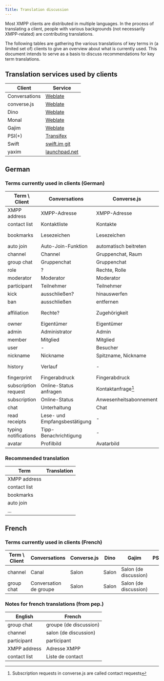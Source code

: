 ```yaml
---
Title: Translation discussion
---
```


Most XMPP clients are distributed in multiple languages. In the process of translating a client, people with various backgrounds (not necessarily XMPP-related) are contributing translations.

The following tables are gathering the various translations of key terms in (a limited set of) clients to give an overview about what is currently used. This document intends to serve as a basis to discuss recommendations for key term translations.

## Translation services used by clients

Client        | Service
--------------|-------------------------------------------------------------------
Conversations | [Weblate](https://translate.codeberg.org/projects/conversations/)
converse.js   | [Weblate](https://hosted.weblate.org/projects/conversejs/)
Dino          | [Weblate](https://hosted.weblate.org/projects/dino/)
Monal         | [Weblate](https://hosted.weblate.org/projects/monal/)
Gajim         | [Weblate](https://translate.gajim.org/)
PSI(+)        | [Transifex](https://www.transifex.com/tehnick/psi-plus/)
Swift         | [swift.im git](https://swift.im/git/swift/tree/Swift/Translations)
yaxim         | [launchpad.net](https://translations.launchpad.net/yaxim/master)

## German

### Terms currently used in clients (German)

| Term \ Client        | Conversations                 | Converse.js                   | Dino                   | Gajim                     | PSI(+)                       | Swift.im            | yaxim                             |
|----------------------|-------------------------------|-------------------------------|------------------------|---------------------------|------------------------------|---------------------|-----------------------------------|
| XMPP address         | XMPP-Adresse                  | XMPP-Adresse                  | JID                    | XMPP-Adresse              | JID                          | JID, Jabber-ID      | JID                               |
| contact list         | Kontaktliste                  | Kontakte                      | Kontaktliste           | Kontaktliste              | Kontaktliste                 | Kontaktliste        | Liste?                            |
| bookmarks            | Lesezeichen                   | Lesezeichen                   | -                      | Gespeicherte Gruppenchats | Lesezeichen                  | Lesezeichen         | -                                 |
| auto join            | Auto-Join-Funktion            | automatisch beitreten         | -                      | automatisch beitreten     | automatisch beitreten        | -                   | -                                 |
| channel              | Channel                       | Gruppenchat, Raum             | Kanal/Konferenz        | Gruppenchat               | Gruppenchat, Chatraum        | Chatraum            | Gruppenchat                       |
| group chat           | Gruppenchat                   | Gruppenchat                   | Raum                   | Gruppenchat               | Gruppenchat, Chatraum        | Chatraum            | Gruppenchat                       |
| role                 | ?                             | Rechte, Rolle                 | -                      | Rolle                     | Rolle, Funktion              | Rolle               | -                                 |
| moderator            | Moderator                     | Moderator                     | -                      | Moderator                 | Moderator                    | Moderator           | -                                 |
| participant          | Teilnehmer                    | Teilnehmer                    | members ?              | Teilnehmer                | Teilnehmer                   | Teilnehmer          | Teilnehmer                        |
| kick                 | ausschließen?                 | hinauswerfen                  | hinauswerfen           | rauswerfen                | rauswerfen                   | rausschmeißen       | kick                              |
| ban                  | ausschließen                 | entfernen                     | -                      | sperren                   | verbannen                    | verbannen           | ban                               |
| affiliation          | Rechte?                       | Zugehörigkeit                 | -                      | Gruppenzugehörigkeit      | Mitgliedschaft, Angliederung | Zugehörigkeit       | -                                 |
| owner                | Eigentümer                    | Eigentümer                    | Eigentümer             | Eigentümer                | Besitzer                     | Besitzer            | -                                 |
| admin                | Administrator                 | Admin                         | Administrator          | Administrator             | Administrator                | Administrator       | -                                 |
| member               | Mitglied                      | Mitglied                      | Mitglied               | Mitglied                  | Mitglied                     | Mitglied            | -                                 |
| user                 | -                             | Besucher                      | Gast                   | -                         | -                            | -                   | -                                 |
| nickname             | Nickname                      | Spitzname, Nickname           | Spitzname              | Spitzname                 | Spitzname                    | Spitzname, Nickname | Nickname                          |
| history              | Verlauf                       | -                             | Gesprächsverlauf       | Unterhaltungsverlauf      | Nachrichtenchronik           | Verlauf             | Chatverlauf, Unterhaltungsverlauf |
| fingerprint          | Fingerabdruck                 | Fingerabdruck                 | Fingerabdruck          | Fingerabdruck             | Fingerabdruck                | -                   | -                                 |
| subscription request | Online-Status anfragen        | Kontaktanfrage[^sub-converse] | Kontaktanfrage         | Kontaktanfrage            | Anfrage                      | Anfrage             | Abonnementanfrage                 |
| subscription         | Online-Status                 | Anwesenheitsabonnement        | -                      | Abonnement                | Abonnement                   | Abonnement          | -                                 |
| chat                 | Unterhaltung                  | Chat                          | Unterhaltung           | Chat                      | Chat                         | Chat                | (Unterhaltung)                    |
| read receipts        | Lese- und Empfangsbestätigung | -                             | Lesebestätigungen      | Empfangsbestätigungen     | Übermittlungsbestätigung     | Empfangsbestätigung | -                                 |
| typing notifications | Tipp-Benachrichtigung         | -                             | Tippbenachrichtigungen | Chatstatus                | Tipp-Benachrichtigung        | -                   | -                                 |
| avatar               | Profilbild                        | Avatarbild                    | Profilbild                      | Kontaktbild               | Avatar                       | Bild                | -                                 |

### Recommended translation

Term         | Translation
-------------|------------
XMPP address |
contact list |
bookmarks    |
auto join    |
...          |

## French

### Terms currently used in clients (French)

| Term \ Client | Conversations          | Converse.js | Dino   | Gajim                 | PSI(+)  | Swift.im  | yaxim  |
|---------------|------------------------|-------------|--------|-----------------------|---------|-----------|--------|
| channel       | Canal                  | Salon       | Salon  | Salon (de discussion) |         | Salon     | Salon  |
| group chat    | Conversation de groupe | Salon       | Salon  | Salon (de discussion) |         | Salon     | Salon  |

### Notes for french translations (from pep.)

English      | French
-------------|-----------------------
group chat   | groupe (de discussion)
channel      | salon (de discussion)
participant  | participant
XMPP address | Adresse XMPP
contact list | Liste de contact

<!-- Footnotes -->

[^sub-converse]: Subscription requests in converse.js are called contact requests
